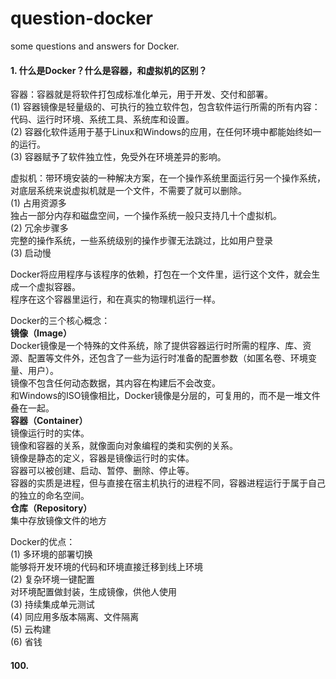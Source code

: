 # question-docker
some questions and answers for Docker.

#### 1. 什么是Docker？什么是容器，和虚拟机的区别？
容器：容器就是将软件打包成标准化单元，用于开发、交付和部署。<br>
(1) 容器镜像是轻量级的、可执行的独立软件包，包含软件运行所需的所有内容：代码、运行时环境、系统工具、系统库和设置。<br>
(2) 容器化软件适用于基于Linux和Windows的应用，在任何环境中都能始终如一的运行。<br>
(3) 容器赋予了软件独立性，免受外在环境差异的影响。<br>

虚拟机：带环境安装的一种解决方案，在一个操作系统里面运行另一个操作系统，对底层系统来说虚拟机就是一个文件，不需要了就可以删除。<br>
(1) 占用资源多<br>
独占一部分内存和磁盘空间，一个操作系统一般只支持几十个虚拟机。<br>
(2) 冗余步骤多<br>
完整的操作系统，一些系统级别的操作步骤无法跳过，比如用户登录<br>
(3) 启动慢

Docker将应用程序与该程序的依赖，打包在一个文件里，运行这个文件，就会生成一个虚拟容器。<br>
程序在这个容器里运行，和在真实的物理机运行一样。

Docker的三个核心概念：<br>
**镜像（Image）**<br>
Docker镜像是一个特殊的文件系统，除了提供容器运行时所需的程序、库、资源、配置等文件外，还包含了一些为运行时准备的配置参数（如匿名卷、环境变量、用户）。<br>
镜像不包含任何动态数据，其内容在构建后不会改变。<br>
和Windows的ISO镜像相比，Docker镜像是分层的，可复用的，而不是一堆文件叠在一起。<br>
**容器（Container）**<br>
镜像运行时的实体。<br>
镜像和容器的关系，就像面向对象编程的类和实例的关系。<br>
镜像是静态的定义，容器是镜像运行时的实体。<br>
容器可以被创建、启动、暂停、删除、停止等。<br>
容器的实质是进程，但与直接在宿主机执行的进程不同，容器进程运行于属于自己的独立的命名空间。<br>
**仓库（Repository）**<br>
集中存放镜像文件的地方<br>

Docker的优点：<br>
(1) 多环境的部署切换<br>
能够将开发环境的代码和环境直接迁移到线上环境<br>
(2) 复杂环境一键配置<br>
对环境配置做封装，生成镜像，供他人使用<br>
(3) 持续集成单元测试<br>
(4) 同应用多版本隔离、文件隔离<br>
(5) 云构建<br>
(6) 省钱










#### 100.

